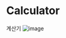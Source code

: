 # Calculator
계산기
![image](https://user-images.githubusercontent.com/73218962/153127894-8a99f2de-8606-4b44-a92f-86483c5b42f2.png)
